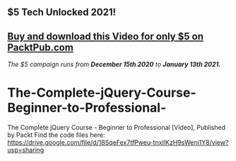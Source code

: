 ## $5 Tech Unlocked 2021!
[Buy and download this Video for only $5 on PacktPub.com](https://www.packtpub.com/product/the-complete-jquery-course-beginner-to-professional-video/9781789612837)
-----
*The $5 campaign         runs from __December 15th 2020__ to __January 13th 2021.__*

# The-Complete-jQuery-Course-Beginner-to-Professional-
The Complete jQuery Course - Beginner to Professional [Video], Published by Packt
Find the code files here: https://drive.google.com/file/d/18SqeFex7tfPweu-tnxIIKzH9sWeni1Y8/view?usp=sharing
